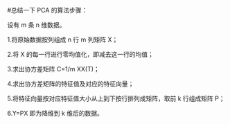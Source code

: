 #总结一下 PCA 的算法步骤：

设有 m 条 n 维数据。

1.将原始数据按列组成 n 行 m 列矩阵 X；

2.将 X 的每一行进行零均值化，即减去这一行的均值；

3.求出协方差矩阵 C=1/m XX(T)；

4.求出协方差矩阵的特征值及对应的特征向量；

5.将特征向量按对应特征值大小从上到下按行排列成矩阵，取前 k 行组成矩阵 P；

6.Y=PX 即为降维到 k 维后的数据。
